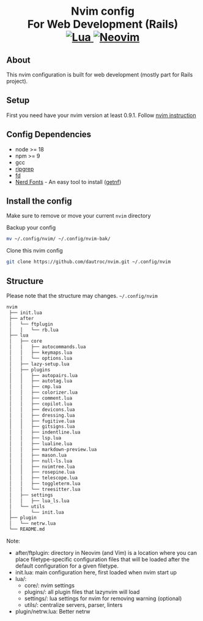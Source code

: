 <h1 align="center">Nvim config<br> For Web Development (Rails)
<br>
<a href="https://www.lua.org/">
<img
    alt="Lua"
    src="https://img.shields.io/badge/lua-%232C2D72.svg?style=for-the-badge&logo=lua&logoColor=white">
</a>
<a href="https://github.com/neovim/neovim">
<img
    alt="Neovim"
    src="https://img.shields.io/badge/NeoVim-%2357A143.svg?&style=for-the-badge&logo=neovim&logoColor=white">
</a>
</h1>

## About
This nvim configuration is built for web development (mostly part for Rails project).

## Setup

First you need have your nvim version at least 0.9.1. Follow [nvim instruction](https://neovim.io/)

## Config Dependencies
- node >= 18
- npm >= 9
- gcc
- [ripgrep](https://github.com/BurntSushi/ripgrep)
- [fd](https://github.com/sharkdp/fd)
- [Nerd Fonts](https://www.nerdfonts.com/) - An easy tool to install ([getnf](https://github.com/ronniedroid/getnf))


## Install the config

Make sure to remove or move your current `nvim` directory

Backup your config 
```sh
mv ~/.config/nvim/ ~/.config/nvim-bak/
```

Clone this nvim config
```sh
git clone https://github.com/dautroc/nvim.git ~/.config/nvim
```

## Structure
Please note that the structure may changes.
`~/.config/nvim`

```sh
nvim
 ├── init.lua
 ├── after
 │   └── ftplugin
 │   │   └── rb.lua
 ├── lua
 │   ├── core
 │   │   ├── autocommands.lua
 │   │   ├── keymaps.lua
 │   │   └── options.lua
 │   ├── lazy-setup.lua
 │   ├── plugins
 │   │   ├── autopairs.lua
 │   │   ├── autotag.lua
 │   │   ├── cmp.lua
 │   │   ├── colorizer.lua
 │   │   ├── comment.lua
 │   │   ├── copilot.lua
 │   │   ├── devicons.lua
 │   │   ├── dressing.lua
 │   │   ├── fugitive.lua
 │   │   ├── gitsigns.lua
 │   │   ├── indentline.lua
 │   │   ├── lsp.lua
 │   │   ├── lualine.lua
 │   │   ├── markdown-preview.lua
 │   │   ├── mason.lua
 │   │   ├── null-ls.lua
 │   │   ├── nvimtree.lua
 │   │   ├── rosepine.lua
 │   │   ├── telescope.lua
 │   │   ├── toggleterm.lua
 │   │   └── treesitter.lua
 │   ├── settings
 │   │   ├── lua_ls.lua
 │   └── utils
 │       └── init.lua
 ├── plugin
 │   └── netrw.lua
 └── README.md
```

Note:
- after/ftplugin: directory in Neovim (and Vim) is a location where you can place filetype-specific configuration files that will be loaded after the default configuration for a given filetype.
- init.lua: main configuration here, first loaded when nvim start up
- lua/:
  - core/: nvim settings 
  - plugins/: all plugin files that lazynvim will load
  - settings/: lua settings for nvim for removing warning (optional)  
  - utils/: centralize servers, parser, linters
- plugin/netrw.lua: Better netrw
